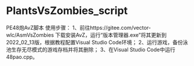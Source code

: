 # PlantsVsZombies_script
PE48炮AvZ脚本
使用步骤：
1、前往https://gitee.com/vector-wlc/AsmVsZombies 下载安装AvZ，运行“版本管理器.exe”将其更新到2022_02_13版，根据教程配置Visual Studio Code环境；
2、运行游戏，备份泳池生存无尽模式的游戏存档并将其删除；
3、在Visual Studio Code中运行48pao.cpp。

